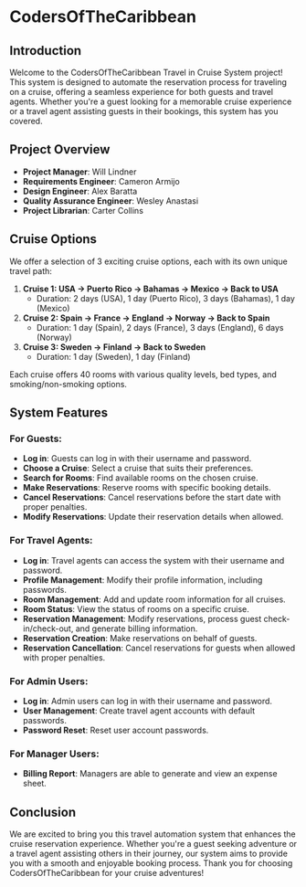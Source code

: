 # CodersOfTheCaribbean 

## Introduction

Welcome to the CodersOfTheCaribbean Travel in Cruise System project! This system is designed to automate the reservation process for traveling on a cruise, offering a seamless experience for both guests and travel agents. Whether you're a guest looking for a memorable cruise experience or a travel agent assisting guests in their bookings, this system has you covered.

## Project Overview

- **Project Manager**: Will Lindner
- **Requirements Engineer**: Cameron Armijo
- **Design Engineer**: Alex Baratta
- **Quality Assurance Engineer**: Wesley Anastasi
- **Project Librarian**: Carter Collins

## Cruise Options

We offer a selection of 3 exciting cruise options, each with its own unique travel path:

1. **Cruise 1: USA -> Puerto Rico -> Bahamas -> Mexico -> Back to USA**
   - Duration: 2 days (USA), 1 day (Puerto Rico), 3 days (Bahamas), 1 day (Mexico)
2. **Cruise 2: Spain -> France -> England -> Norway -> Back to Spain**
   - Duration: 1 day (Spain), 2 days (France), 3 days (England), 6 days (Norway)
3. **Cruise 3: Sweden -> Finland -> Back to Sweden**
   - Duration: 1 day (Sweden), 1 day (Finland)

Each cruise offers 40 rooms with various quality levels, bed types, and smoking/non-smoking options.

## System Features

### For Guests:

- **Log in**: Guests can log in with their username and password.
- **Choose a Cruise**: Select a cruise that suits their preferences.
- **Search for Rooms**: Find available rooms on the chosen cruise.
- **Make Reservations**: Reserve rooms with specific booking details.
- **Cancel Reservations**: Cancel reservations before the start date with proper penalties.
- **Modify Reservations**: Update their reservation details when allowed.

### For Travel Agents:

- **Log in**: Travel agents can access the system with their username and password.
- **Profile Management**: Modify their profile information, including passwords.
- **Room Management**: Add and update room information for all cruises.
- **Room Status**: View the status of rooms on a specific cruise.
- **Reservation Management**: Modify reservations, process guest check-in/check-out, and generate billing information.
- **Reservation Creation**: Make reservations on behalf of guests.
- **Reservation Cancellation**: Cancel reservations for guests when allowed with proper penalties.

### For Admin Users:

- **Log in**: Admin users can log in with their username and password.
- **User Management**: Create travel agent accounts with default passwords.
- **Password Reset**: Reset user account passwords.

### For Manager Users:
- **Billing Report**: Managers are able to generate and view an expense sheet. 


## Conclusion

We are excited to bring you this travel automation system that enhances the cruise reservation experience. Whether you're a guest seeking adventure or a travel agent assisting others in their journey, our system aims to provide you with a smooth and enjoyable booking process. Thank you for choosing CodersOfTheCaribbean for your cruise adventures!
